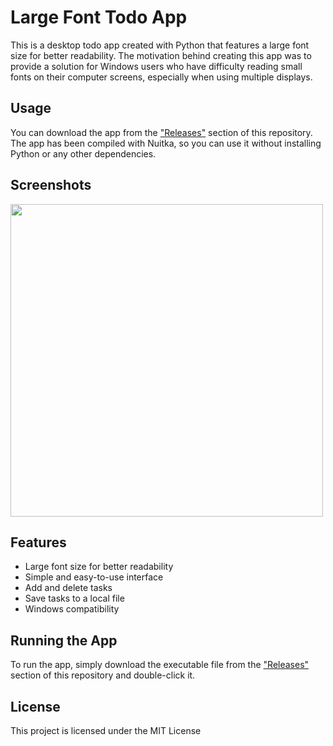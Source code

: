 # Large Font Todo App

This is a desktop todo app created with Python that features a large font size for better readability. The motivation behind creating this app was to provide a solution for Windows users who have difficulty reading small fonts on their computer screens, especially when using multiple displays.

## Usage

You can download the app from the ["Releases"](https://github.com/masachika-kamada/todoapp/releases) section of this repository. The app has been compiled with Nuitka, so you can use it without installing Python or any other dependencies.

## Screenshots

<img src="https://user-images.githubusercontent.com/63488322/222685022-e9f3efe9-e8f9-41fa-baff-d44d5bb97aa6.png" width="500">

## Features

* Large font size for better readability
* Simple and easy-to-use interface
* Add and delete tasks
* Save tasks to a local file
* Windows compatibility

## Running the App

To run the app, simply download the executable file from the ["Releases"](https://github.com/masachika-kamada/todoapp/releases) section of this repository and double-click it.

## License

This project is licensed under the MIT License

